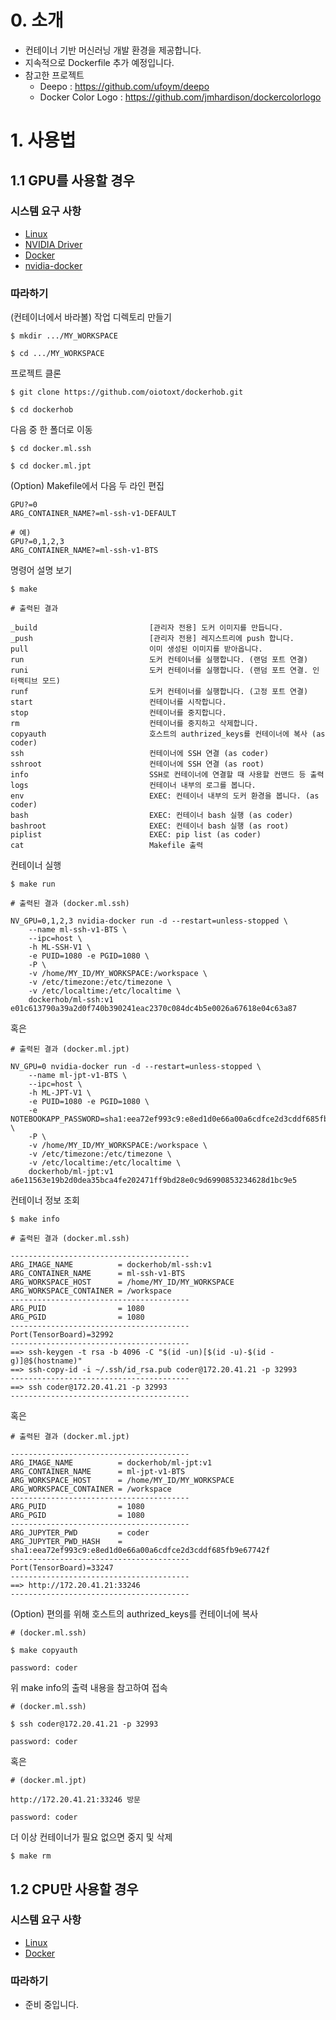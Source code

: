 # 0. 소개

* 컨테이너 기반 머신러닝 개발 환경을 제공합니다.
* 지속적으로 Dockerfile 추가 예정입니다.
* 참고한 프로젝트
  * Deepo : https://github.com/ufoym/deepo
  * Docker Color Logo : https://github.com/jmhardison/dockercolorlogo

# 1. 사용법

## 1.1 GPU를 사용할 경우

### 시스템 요구 사항

* [Linux](https://ubuntu.com/)
* [NVIDIA Driver](https://www.google.com/search?newwindow=1&ei=x0lBXfGhI5zMmAW_3ZXoDQ&q=How+to+Install+latest+nvidia+drivers+in+linux&oq=How+to+Install+latest+nvidia+drivers+in+linux&gs_l=psy-ab.3..35i39i19.1543.1917..2800...0.0..0.122.232.0j2......0....1..gws-wiz.......0i19.NIeyvBbm3Xs&ved=0ahUKEwixoabA197jAhUcJqYKHb9uBd0Q4dUDCAo&uact=5)
* [Docker](https://docs.docker.com/install/)
* [nvidia-docker](https://github.com/NVIDIA/nvidia-docker)

### 따라하기

(컨테이너에서 바라볼) 작업 디렉토리 만들기

    $ mkdir .../MY_WORKSPACE

    $ cd .../MY_WORKSPACE

프로젝트 클론

    $ git clone https://github.com/oiotoxt/dockerhob.git

    $ cd dockerhob

다음 중 한 폴더로 이동

    $ cd docker.ml.ssh

    $ cd docker.ml.jpt

(Option) Makefile에서 다음 두 라인 편집

    GPU?=0
    ARG_CONTAINER_NAME?=ml-ssh-v1-DEFAULT

    # 예)
    GPU?=0,1,2,3
    ARG_CONTAINER_NAME?=ml-ssh-v1-BTS

명령어 설명 보기

    $ make

```
# 출력된 결과

_build                         [관리자 전용] 도커 이미지를 만듭니다.
_push                          [관리자 전용] 레지스트리에 push 합니다.
pull                           이미 생성된 이미지를 받아옵니다.
run                            도커 컨테이너를 실행합니다. (랜덤 포트 연결)
runi                           도커 컨테이너를 실행합니다. (랜덤 포트 연결. 인터랙티브 모드)
runf                           도커 컨테이너를 실행합니다. (고정 포트 연결)
start                          컨테이너를 시작합니다.
stop                           컨테이너를 중지합니다.
rm                             컨테이너를 중지하고 삭제합니다.
copyauth                       호스트의 authrized_keys를 컨테이너에 복사 (as coder)
ssh                            컨테이너에 SSH 연결 (as coder)
sshroot                        컨테이너에 SSH 연결 (as root)
info                           SSH로 컨테이너에 연결할 때 사용할 컨맨드 등 출력
logs                           컨테이너 내부의 로그를 봅니다.
env                            EXEC: 컨테이너 내부의 도커 환경을 봅니다. (as coder)
bash                           EXEC: 컨테이너 bash 실행 (as coder)
bashroot                       EXEC: 컨테이너 bash 실행 (as root)
piplist                        EXEC: pip list (as coder)
cat                            Makefile 출력
```

컨테이너 실행

    $ make run

```
# 출력된 결과 (docker.ml.ssh)

NV_GPU=0,1,2,3 nvidia-docker run -d --restart=unless-stopped \
	--name ml-ssh-v1-BTS \
	--ipc=host \
	-h ML-SSH-V1 \
	-e PUID=1080 -e PGID=1080 \
	-P \
	-v /home/MY_ID/MY_WORKSPACE:/workspace \
	-v /etc/timezone:/etc/timezone \
	-v /etc/localtime:/etc/localtime \
	dockerhob/ml-ssh:v1
e01c613790a39a2d0f740b390241eac2370c084dc4b5e0026a67618e04c63a87
```

혹은

```
# 출력된 결과 (docker.ml.jpt)

NV_GPU=0 nvidia-docker run -d --restart=unless-stopped \
	--name ml-jpt-v1-BTS \
	--ipc=host \
	-h ML-JPT-V1 \
	-e PUID=1080 -e PGID=1080 \
	-e NOTEBOOKAPP_PASSWORD=sha1:eea72ef993c9:e8ed1d0e66a00a6cdfce2d3cddf685fb9e67742f \
	-P \
	-v /home/MY_ID/MY_WORKSPACE:/workspace \
	-v /etc/timezone:/etc/timezone \
	-v /etc/localtime:/etc/localtime \
	dockerhob/ml-jpt:v1
a6e11563e19b2d0dea35bca4fe202471ff9bd28e0c9d6990853234628d1bc9e5
```

컨테이너 정보 조회

    $ make info

```
# 출력된 결과 (docker.ml.ssh)

----------------------------------------
ARG_IMAGE_NAME          = dockerhob/ml-ssh:v1
ARG_CONTAINER_NAME      = ml-ssh-v1-BTS
ARG_WORKSPACE_HOST      = /home/MY_ID/MY_WORKSPACE
ARG_WORKSPACE_CONTAINER = /workspace
----------------------------------------
ARG_PUID                = 1080
ARG_PGID                = 1080
----------------------------------------
Port(TensorBoard)=32992
----------------------------------------
==> ssh-keygen -t rsa -b 4096 -C "$(id -un)[$(id -u)-$(id -g)]@$(hostname)"
==> ssh-copy-id -i ~/.ssh/id_rsa.pub coder@172.20.41.21 -p 32993
----------------------------------------
==> ssh coder@172.20.41.21 -p 32993
----------------------------------------
```

혹은

```
# 출력된 결과 (docker.ml.jpt)

----------------------------------------
ARG_IMAGE_NAME          = dockerhob/ml-jpt:v1
ARG_CONTAINER_NAME      = ml-jpt-v1-BTS
ARG_WORKSPACE_HOST      = /home/MY_ID/MY_WORKSPACE
ARG_WORKSPACE_CONTAINER = /workspace
----------------------------------------
ARG_PUID                = 1080
ARG_PGID                = 1080
----------------------------------------
ARG_JUPYTER_PWD         = coder
ARG_JUPYTER_PWD_HASH    = sha1:eea72ef993c9:e8ed1d0e66a00a6cdfce2d3cddf685fb9e67742f
----------------------------------------
Port(TensorBoard)=33247
----------------------------------------
==> http://172.20.41.21:33246
----------------------------------------
```

(Option) 편의를 위해 호스트의 authrized_keys를 컨테이너에 복사

    # (docker.ml.ssh)

    $ make copyauth

    password: coder

위 make info의 출력 내용을 참고하여 접속

    # (docker.ml.ssh)

    $ ssh coder@172.20.41.21 -p 32993

    password: coder

혹은

    # (docker.ml.jpt)

    http://172.20.41.21:33246 방문

    password: coder


더 이상 컨테이너가 필요 없으면 중지 및 삭제

    $ make rm

## 1.2 CPU만 사용할 경우

### 시스템 요구 사항

* [Linux](https://ubuntu.com/)
* [Docker](https://docs.docker.com/install/)

### 따라하기

* 준비 중입니다.